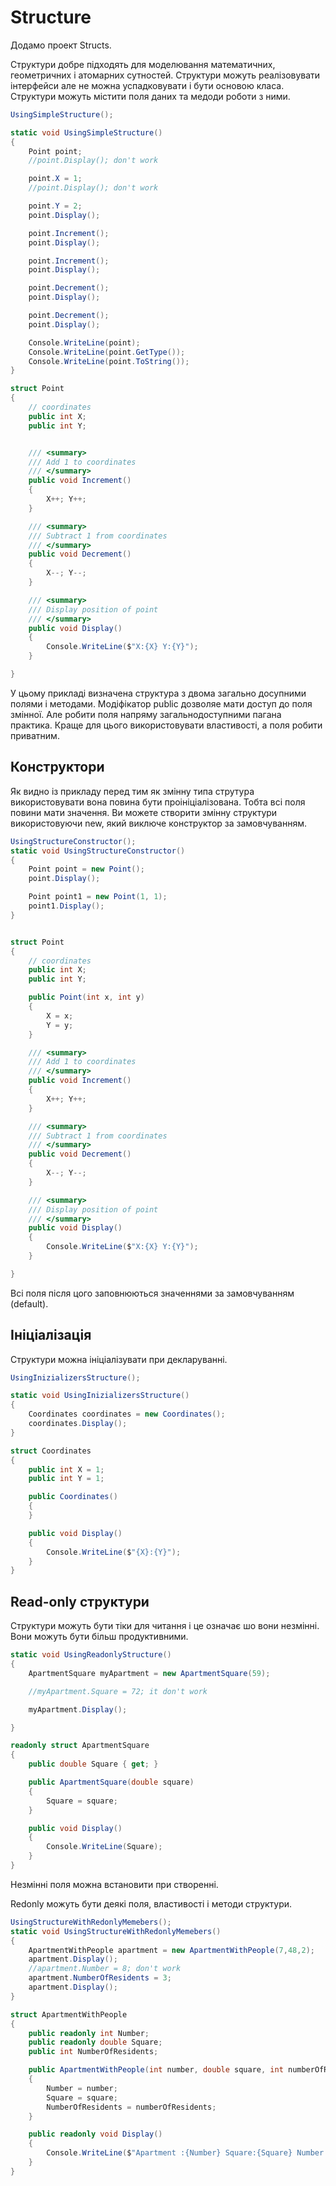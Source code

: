 # Structure

Додамо проект Structs.

Структури добре підходять для моделювання математичних, геометричних і атомарних сутностей.
Структури можуть реалізовувати інтерфейси але не можна успадковувати і бути основою класа. 
Структури можуть містити поля даних та медоди роботи з ними.

```cs
UsingSimpleStructure();

static void UsingSimpleStructure()
{
    Point point;
    //point.Display(); don't work

    point.X = 1;
    //point.Display(); don't work

    point.Y = 2;
    point.Display();

    point.Increment();
    point.Display();

    point.Increment();
    point.Display();

    point.Decrement();
    point.Display();

    point.Decrement();
    point.Display();

    Console.WriteLine(point);
    Console.WriteLine(point.GetType());
    Console.WriteLine(point.ToString());
}

struct Point
{
    // coordinates 
    public int X;
    public int Y;


    /// <summary>
    /// Add 1 to coordinates 
    /// </summary>
    public void Increment()
    {
        X++; Y++;
    }

    /// <summary>
    /// Subtract 1 from coordinates 
    /// </summary>
    public void Decrement()
    {
        X--; Y--;
    }

    /// <summary>
    /// Display position of point
    /// </summary>
    public void Display()
    {
        Console.WriteLine($"X:{X} Y:{Y}");
    }

}
```
У цьому прикладі визначена структура з двома загально досупними полями і методами. Модіфікатор public дозволяе мати доступ до поля змінної. Але робити поля напряму загальнодоступними пагана практика. Краще для цього використовувати властивості, а поля робити приватним.


## Конструктори

Як видно із прикладу перед тим як змінну типа струтура використовувати вона повина бути проініціалізована. Тобта всі поля повини мати значення. Ви можете створити змінну структури використовуючи new, який виключе конструктор за замовчуванням. 

```cs
UsingStructureConstructor();
static void UsingStructureConstructor()
{
    Point point = new Point();
    point.Display();

    Point point1 = new Point(1, 1);
    point1.Display();
}


struct Point
{
    // coordinates 
    public int X;
    public int Y;

    public Point(int x, int y)
    {
        X = x;
        Y = y;
    }

    /// <summary>
    /// Add 1 to coordinates 
    /// </summary>
    public void Increment()
    {
        X++; Y++;
    }

    /// <summary>
    /// Subtract 1 from coordinates 
    /// </summary>
    public void Decrement()
    {
        X--; Y--;
    }

    /// <summary>
    /// Display position of point
    /// </summary>
    public void Display()
    {
        Console.WriteLine($"X:{X} Y:{Y}");
    }

}
```
Всі поля після цого заповнюються значеннями за замовчуванням (default).

## Ініціалізація

Структури можна ініціалізувати при декларуванні.

```cs
UsingInizializersStructure();

static void UsingInizializersStructure()
{
    Coordinates coordinates = new Coordinates();
    coordinates.Display();
}

struct Coordinates
{
    public int X = 1;
    public int Y = 1;

    public Coordinates()
    {
    }

    public void Display()
    {
        Console.WriteLine($"{X}:{Y}");
    }
}
```

## Read-only структури

Структури можуть бути тіки для читання і це означає шо вони незмінні. Вони можуть бути більш продуктивними. 
```cs
static void UsingReadonlyStructure()
{
    ApartmentSquare myApartment = new ApartmentSquare(59);

    //myApartment.Square = 72; it don't work

    myApartment.Display();

}

readonly struct ApartmentSquare
{
    public double Square { get; }

    public ApartmentSquare(double square)
    {
        Square = square;
    }

    public void Display()
    {
        Console.WriteLine(Square);
    }
}
```
Незмінні поля можна встановити при створенні.

Redonly можуть бути деякі поля, властивості і методи структури.

```cs
UsingStructureWithRedonlyMemebers();
static void UsingStructureWithRedonlyMemebers()
{
    ApartmentWithPeople apartment = new ApartmentWithPeople(7,48,2);
    apartment.Display();
    //apartment.Number = 8; don't work
    apartment.NumberOfResidents = 3;
    apartment.Display();
}

struct ApartmentWithPeople
{
    public readonly int Number;
    public readonly double Square;
    public int NumberOfResidents;

    public ApartmentWithPeople(int number, double square, int numberOfResidents)
    {
        Number = number;
        Square = square;
        NumberOfResidents = numberOfResidents;
    }

    public readonly void Display()
    {
        Console.WriteLine($"Apartment :{Number} Square:{Square} Number of residents:{NumberOfResidents}" );
    }
}
```




